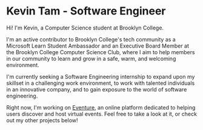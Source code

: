 # Kevin Tam - Software Engineer

Hi! I'm Kevin, a Computer Science student at Brooklyn College.

I'm an active contributor to Brooklyn College's tech community as a Microsoft Learn Student Ambassador and an Executive Board Member at the Brooklyn College Computer Science Club, where I aim to help members in our community to learn and grow in a safe, warm, and welcoming environment.

I'm currently seeking a Software Engineering internship to expand upon my skillset in a challenging work environment, to work with talented individuals in an innovative company, and to gain exposure to the world of software engineering.

Right now, I'm working on [Eventure](https://eventure.kevintamcs.com), an online platform dedicated to helping users discover and host virtual events. Feel free to take a look at it, or check out my other projects below!
